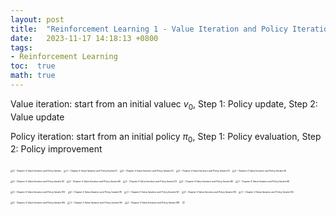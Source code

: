 ```yaml
---
layout: post
title:  "Reinforcement Learning 1 - Value Iteration and Policy Iteration"
date:   2023-11-17 14:18:13 +0800
tags:
- Reinforcement Learning
toc:  true
math: true
---
```


Value iteration: start from an initial valuec $v_{0}$, Step 1: Policy update, Step 2: Value update

Policy iteration: start from an initial policy $\pi_{0}$,  Step 1: Policy evaluation, Step 2: Policy improvement

<img src="https://cdn.jsdelivr.net/gh/Go2SchooI/blogImg@main/img/3%20-%20Chapter%204%20Value%20Iteration%20and%20Policy%20Iteratio.png" alt="3 - Chapter 4 Value Iteration and Policy Iteratio" style="zoom:25%;" />

<img src="https://cdn.jsdelivr.net/gh/Go2SchooI/blogImg@main/img/3%20-%20Chapter%204%20Value%20Iteration%20and%20Policy%20Iteratio(1).png" alt="3 - Chapter 4 Value Iteration and Policy Iteratio(1)" style="zoom:25%;" />

<img src="https://cdn.jsdelivr.net/gh/Go2SchooI/blogImg@main/img/3%20-%20Chapter%204%20Value%20Iteration%20and%20Policy%20Iteratio(2).png" alt="3 - Chapter 4 Value Iteration and Policy Iteratio(2)" style="zoom:25%;" />

<img src="https://cdn.jsdelivr.net/gh/Go2SchooI/blogImg@main/img/3%20-%20Chapter%204%20Value%20Iteration%20and%20Policy%20Iteratio(3).png" alt="3 - Chapter 4 Value Iteration and Policy Iteratio(3)" style="zoom:25%;" />

<img src="https://cdn.jsdelivr.net/gh/Go2SchooI/blogImg@main/img/3%20-%20Chapter%204%20Value%20Iteration%20and%20Policy%20Iteratio(4).png" alt="3 - Chapter 4 Value Iteration and Policy Iteratio(4)" style="zoom:25%;" />

<img src="https://cdn.jsdelivr.net/gh/Go2SchooI/blogImg@main/img/3%20-%20Chapter%204%20Value%20Iteration%20and%20Policy%20Iteratio(5).png" alt="3 - Chapter 4 Value Iteration and Policy Iteratio(5)" style="zoom:25%;" />

<img src="https://cdn.jsdelivr.net/gh/Go2SchooI/blogImg@main/img/3%20-%20Chapter%204%20Value%20Iteration%20and%20Policy%20Iteratio(6).png" alt="3 - Chapter 4 Value Iteration and Policy Iteratio(6)" style="zoom:25%;" />

<img src="https://cdn.jsdelivr.net/gh/Go2SchooI/blogImg@main/img/3%20-%20Chapter%204%20Value%20Iteration%20and%20Policy%20Iteratio(7).png" alt="3 - Chapter 4 Value Iteration and Policy Iteratio(7)" style="zoom:25%;" />

<img src="https://cdn.jsdelivr.net/gh/Go2SchooI/blogImg@main/img/3%20-%20Chapter%204%20Value%20Iteration%20and%20Policy%20Iteratio(8).png" alt="3 - Chapter 4 Value Iteration and Policy Iteratio(8)" style="zoom:25%;" />

<img src="https://cdn.jsdelivr.net/gh/Go2SchooI/blogImg@main/img/3%20-%20Chapter%204%20Value%20Iteration%20and%20Policy%20Iteratio(9).png" alt="3 - Chapter 4 Value Iteration and Policy Iteratio(9)" style="zoom:25%;" />

<img src="https://cdn.jsdelivr.net/gh/Go2SchooI/blogImg@main/img/3%20-%20Chapter%204%20Value%20Iteration%20and%20Policy%20Iteratio(10).png" alt="3 - Chapter 4 Value Iteration and Policy Iteratio(10)" style="zoom:25%;" />

<img src="https://cdn.jsdelivr.net/gh/Go2SchooI/blogImg@main/img/3%20-%20Chapter%204%20Value%20Iteration%20and%20Policy%20Iteratio(11).png" alt="3 - Chapter 4 Value Iteration and Policy Iteratio(11)" style="zoom:25%;" />

<img src="https://cdn.jsdelivr.net/gh/Go2SchooI/blogImg@main/img/3%20-%20Chapter%204%20Value%20Iteration%20and%20Policy%20Iteratio(12).png" alt="3 - Chapter 4 Value Iteration and Policy Iteratio(12)" style="zoom:25%;" />

<img src="https://cdn.jsdelivr.net/gh/Go2SchooI/blogImg@main/img/3%20-%20Chapter%204%20Value%20Iteration%20and%20Policy%20Iteratio(13).png" alt="3 - Chapter 4 Value Iteration and Policy Iteratio(13)" style="zoom:25%;" />

<img src="https://cdn.jsdelivr.net/gh/Go2SchooI/blogImg@main/img/3%20-%20Chapter%204%20Value%20Iteration%20and%20Policy%20Iteratio(14).png" alt="3 - Chapter 4 Value Iteration and Policy Iteratio(14)" style="zoom:25%;" />

<img src="https://cdn.jsdelivr.net/gh/Go2SchooI/blogImg@main/img/3%20-%20Chapter%204%20Value%20Iteration%20and%20Policy%20Iteratio(15).png" alt="3 - Chapter 4 Value Iteration and Policy Iteratio(15)" style="zoom:25%;" />

<img src="https://cdn.jsdelivr.net/gh/Go2SchooI/blogImg@main/img/3%20-%20Chapter%204%20Value%20Iteration%20and%20Policy%20Iteratio(16).png" alt="3 - Chapter 4 Value Iteration and Policy Iteratio(16)" style="zoom:25%;" />

<img src="https://cdn.jsdelivr.net/gh/Go2SchooI/blogImg@main/img/3%20-%20Chapter%204%20Value%20Iteration%20and%20Policy%20Iteratio(18).png" alt="3 - Chapter 4 Value Iteration and Policy Iteratio(18)" style="zoom:25%;" />

<img src="https://cdn.jsdelivr.net/gh/Go2SchooI/blogImg@main/img/3%2520-%2520Chapter%25204%2520Value%2520Iteration%2520and%2520Policy%2520Iteratio(19).png" style="zoom:25%;" />
